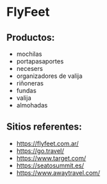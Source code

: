 # FlyFeet

## Productos:
- mochilas
- portapasaportes
- necesers
- organizadores de valija
- riñoneras
- fundas
- valija
- almohadas

## Sitios referentes:
- https://flyfeet.com.ar/
- https://go.travel/
- https://www.target.com/
- https://seatosummit.es/
- https://www.awaytravel.com/

